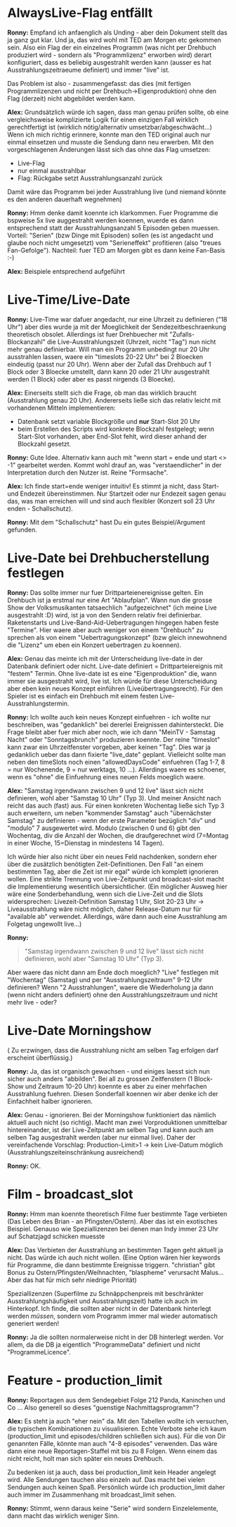 # AlwaysLive-Flag entfällt

**Ronny:** Empfand ich anfaenglich als Unding - aber dein Dokument stellt das ja ganz gut klar.
Und ja, das wird wohl mit TED am Morgen etc gekommen sein. Also ein Flag der ein einzelnes Programm (was nicht per Drehbuch produziert wird - sondern als "Programmlizenz" erworben wird) derart konfiguriert, dass es beliebig ausgestrahlt werden kann (ausser es hat Ausstrahlungszeitraeume definiert) und immer "live" ist.

Das Problem ist also - zusammengefasst: das dies (mit fertigen Programmlizenzen und nicht per Drehbuch->Eigenproduktion) ohne den Flag (derzeit) nicht abgebildet werden kann.

**Alex:** Grundsätzlich würde ich sagen, dass man genau prüfen sollte, ob eine vergleichsweise komplizierte Logik für einen einzigen Fall wirklich gerechtfertigt ist (wirklich nötig/alternativ umsetzbar/abgeschwächt...)
Wenn ich mich richtig erinnere, konnte man den TED original auch nur einmal einsetzen und musste die Sendung dann neu erwerben.
Mit den vorgeschlagenen Änderungen lässt sich das ohne das Flag umsetzen:

* Live-Flag
* nur einmal ausstrahlbar
* Flag: Rückgabe setzt Ausstrahlungsanzahl zurück

Damit wäre das Programm bei jeder Ausstrahlung live (und niemand könnte es den anderen dauerhaft wegnehmen)

**Ronny:** Hmm denke damit koennte ich klarkommen. Fuer Programme die bspweise 5x live auggestrahlt werden koennen, wuerde es dann entsprechend statt der Ausstrahlungsanzahl 5 Episoden geben muessen. Vorteil: "Serien" (bzw Dinge mit Episoden) sollen (es ist angedacht und glaube noch nicht umgesetzt) vom "Serieneffekt" profitieren (also "treues Fan-Gefolge"). Nachteil: fuer TED am Morgen gibt es dann keine Fan-Basis :-)

**Alex:** Beispiele entsprechend aufgeführt


# Live-Time/Live-Date

**Ronny:** Live-Time war dafuer angedacht, nur eine Uhrzeit zu definieren ("18 Uhr") aber dies wurde ja mit der Moeglichkeit der Sendezeitbeschraenkung theoretisch obsolet. Allerdings ist fuer Drehbuecher mit "Zufalls-Blockanzahl" die Live-Ausstrahlungszeit (Uhrzeit, nicht "Tag") nun nicht mehr genau definierbar.
Will man ein Programm unbedingt nur 20 Uhr ausstrahlen lassen, waere ein "timeslots 20-22 Uhr" bei 2 Bloecken eindeutig (passt nur 20 Uhr). Wenn aber der Zufall das Drehbuch auf 1 Block oder 3 Bloecke umstellt, dann kann 20 oder 21 Uhr ausgestrahlt werden (1 Block) oder aber es passt nirgends (3 Bloecke).

**Alex:** Einerseits stellt sich die Frage, ob man das wirklich braucht (Ausstrahlung genau 20 Uhr).
Andererseits ließe sich das relativ leicht mit vorhandenen Mitteln implementieren:

* Datenbank setzt variable Blockgröße und **nur** Start-Slot 20 Uhr
* beim Erstellen des Scripts wird konkrete Blockzahl festgelegt; wenn Start-Slot vorhanden, aber End-Slot fehlt, wird dieser anhand der Blockzahl gesetzt.

**Ronny:** Gute Idee. Alternativ kann auch mit "wenn start = ende und start <> -1" gearbeitet werden. Kommt wohl drauf an, was "verstaendlicher" in der Interpretation durch den Nutzer ist. Reine "Formsache".

**Alex:** Ich finde start=ende weniger intuitiv! Es stimmt ja nicht, dass Start- und Endezeit übereinstimmen. Nur Startzeit oder nur Endezeit sagen genau das, was man erreichen will und sind auch flexibler (Konzert soll 23 Uhr enden - Schallschutz).

**Ronny:** Mit dem "Schallschutz" hast Du ein gutes Beispiel/Argument gefunden. 


# Live-Date bei Drehbucherstellung festlegen

**Ronny:** Das sollte immer nur fuer Drittparteienereignisse gelten. Ein Drehbuch ist ja erstmal nur eine Art "Ablaufplan". Wann nun die grosse Show der Volksmusikanten tatsaechlich "aufgezeichnet" (ich meine Live ausgestrahlt :D) wird, ist ja von den Sendern relativ frei definierbar. Raketenstarts und Live-Band-Aid-Uebertragungen hingegen haben feste "Termine". Hier waere aber auch weniger von einem "Drehbuch" zu sprechen als von einem "Uebertragungskonzept" (bzw gleich innewohnend die "Lizenz" um eben ein Konzert uebertragen zu koennen).

**Alex:** Genau das meinte ich mit der Unterscheidung live-date in der Datenbank definiert oder nicht.
Live-date definiert = Drittparteiereignis mit "festem" Termin.
Ohne live-date ist es eine "Eigenproduktion" die, wann immer sie ausgestrahlt wird, live ist.
Ich würde für diese Unterscheidung aber eben kein neues Konzept einführen (Liveübertragungsrecht).
Für den Spieler ist es einfach ein Drehbuch mit einem festen Live-Ausstrahlungstermin.

**Ronny:** Ich wollte auch kein neues Konzept einfuehren - ich wollte nur beschreiben, was "gedanklich" bei dererlei Ereignissen dahintersteckt. Die Frage bleibt aber fuer mich aber noch, wie ich dann "MeinTV - Samstag Nacht" oder "Sonntagsbrunch" produzieren koennte. Der reine "timeslot" kann zwar ein Uhrzeitfenster vorgeben, aber keinen "Tag". Dies war ja gedanklich ueber das dann fixierte "live_date" geplant. Vielleicht sollte man neben den timeSlots noch einen "allowedDaysCode" einfuehren (Tag 1-7, 8 = nur Wochenende, 9 = nur werktags, 10 ...). Allerdings waere es schoener, wenn es "ohne" die Einfuehrung eines neuen Felds moeglich waere.

**Alex:** "Samstag irgendwann zwischen 9 und 12 live" lässt sich nicht definieren, wohl aber "Samstag 10 Uhr" (Typ 3).
Und meiner Ansicht nach reicht das auch (fast) aus. Für einen konkreten Wochentag ließe sich Typ 3 auch erweitern, um neben "kommender Samstag" auch "übernächster Samstag" zu definieren - wenn der erste Parameter bezüglich "div" und "modulo" 7 ausgewertet wird. Modulo (zwischen 0 und 6) gibt den Wochentag, div die Anzahl der Wochen, die draufgerechnet wird (7=Montag in einer Woche, 15=Dienstag in mindestens 14 Tagen).

Ich würde hier also nicht über ein neues Feld nachdenken, sondern eher über die zusätzlich benötigten Zeit-Definitionen.
Den Fall "an einem bestimmten Tag, aber die Zeit ist mir egal" würde ich komplett ignorieren wollen.
Eine strikte Trennung von Live-Zeitpunkt und broadcast-slot macht die Implementierung wesentlich übersichtlicher.
(Ein möglicher Ausweg hier wäre eine Sonderbehandlung, wenn sich die Live-Zeit und die Slots widersprechen: Livezeit-Definition Samstag 1 Uhr, Slot 20-23 Uhr -> Liveausstrahlung wäre nicht möglich, daher Release-Datum nur für "available ab" verwendet. Allerdings, wäre dann auch eine Ausstrahlung am Folgetag ungewollt live...)

**Ronny:**
> "Samstag irgendwann zwischen 9 und 12 live" lässt sich nicht definieren, wohl aber "Samstag 10 Uhr" (Typ 3).

Aber waere das nicht dann am Ende doch moeglich? "Live" festlegen mit "Wochentag" (Samstag) und per "Ausstrahlungszeitraum" 9-12 Uhr definieren? Wenn "2 Ausstrahlungen", waere die Wiederholung ja dann (wenn nicht anders definiert) ohne den Ausstrahlungszeitraum und nicht mehr live - oder?


# Live-Date Morningshow

( Zu erzwingen, dass die Ausstrahlung nicht am selben Tag erfolgen darf erscheint überflüssig.)

**Ronny:** Ja, das ist organisch gewachsen - und einiges laesst sich nun sicher auch anders "abbilden". Bei all zu grossen Zeitfenstern (1 Block-Show und Zeitraum 10-20 Uhr) koennte es aber zu einer mehrfachen Ausstrahlung fuehren. Diesen Sonderfall koennen wir aber denke ich der Einfachheit halber ignorieren.

**Alex:** Genau - ignorieren.
Bei der Morningshow funktioniert das nämlich aktuell auch nicht (so richtig).
Macht man zwei Vorproduktionen unmittelbar hintereinander, ist der Live-Zeitpunkt am selben Tag und kann auch am selben Tag ausgestrahlt werden (aber nur einmal live).
Daher der vereinfachende Vorschlag: Production-Limit>1 -> kein Live-Datum möglich
(Ausstrahlungszeiteinschränkung ausreichend)

**Ronny:**
OK.

# Film - broadcast_slot

**Ronny:** Hmm man koennte theoretisch Filme fuer bestimmte Tage verbieten (Das Leben des Brian - an Pfingsten/Ostern). Aber das ist ein exotisches Beispiel. Genauso wie Speziallizenzen bei denen man Indy immer 23 Uhr auf Schatzjagd schicken muesste

**Alex:** Das Verbieten der Ausstrahlung an bestimmten Tagen geht aktuell ja nicht.
Das würde ich auch nicht wollen.
(Eine Option wären hier keywords für Programme, die dann bestimmte Ereignisse triggern. "christian" gibt Bonus zu Ostern/Pfingsten/Weihnachten, "blaspheme" verursacht Malus... Aber das hat für mich sehr niedrige Priorität)

Speziallizenzen (Superfilme zu Schnäppchenpreis mit beschränkter Ausstrahlungshäufigkeit und Ausstrahlungszeit) hatte ich auch im Hinterkopf.
Ich finde, die sollten aber nicht in der Datenbank hinterlegt werden *müssen*, sondern vom Programm immer mal wieder automatisch generiert werden!

**Ronny:**
Ja die sollten normalerweise nicht in der DB hinterlegt werden. Vor allem, da die DB ja eigentlich "ProgrammeData" definiert und nicht "ProgrammeLicence".

# Feature - production_limit

**Ronny:** Reportagen aus dem Sendegebiet Folge 212
Panda, Kaninchen und Co ...
Also generell so dieses "guenstige Nachmittagsprogramm"?

**Alex:** Es steht ja auch "eher nein" da.
Mit den Tabellen wollte ich versuchen, die typischen Kombinationen zu visualisieren.
Echte Verbote sehe ich kaum (production_limit und episodes/children schließen sich aus).
Für die von Dir genannten Fälle, könnte man auch "4-8 episodes" verwenden.
Das wäre dann eine neue Reportagen-Staffel mit bis zu 8 Folgen.
Wenn einem das nicht reicht, holt man sich später ein neues Drehbuch.

Zu bedenken ist ja auch, dass bei production_limit kein Header angelegt wird.
Alle Sendungen tauchen also einzeln auf.
Das macht bei vielen Sendungen auch keinen Spaß.
Persönlich würde ich production_limit daher auch immer im Zusammenhang mit broadcast_limit sehen.

**Ronny:**
Stimmt, wenn daraus keine "Serie" wird sondern Einzelelemente, dann macht das wirklich weniger Sinn.
